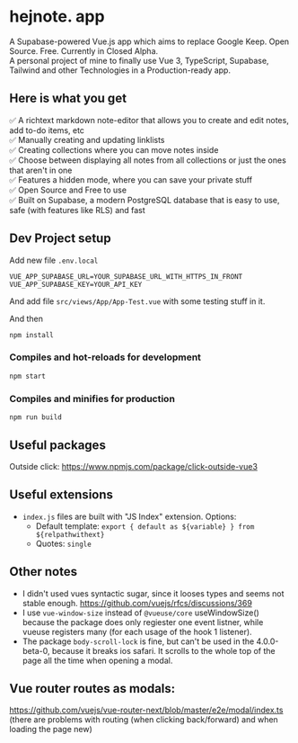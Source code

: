 # hejnote. app
A Supabase-powered Vue.js app which aims to replace Google Keep. Open Source. Free. Currently in Closed Alpha.<br>
A personal project of mine to finally use Vue 3, TypeScript, Supabase, Tailwind and other Technologies in a Production-ready app.
<br>

## Here is what you get
✅ A richtext markdown note-editor that allows you to create and edit notes, add to-do items, etc<br>
✅ Manually creating and updating linklists<br>
✅ Creating collections where you can move notes inside<br>
✅ Choose between displaying all notes from all collections or just the ones that aren't in one<br>
✅ Features a hidden mode, where you can save your private stuff<br>
✅ Open Source and Free to use<br>
✅ Built on Supabase, a modern PostgreSQL database that is easy to use, safe (with features like RLS) and fast<br>

## Dev Project setup
Add new file `.env.local`
```
VUE_APP_SUPABASE_URL=YOUR_SUPABASE_URL_WITH_HTTPS_IN_FRONT
VUE_APP_SUPABASE_KEY=YOUR_API_KEY
```
And add file `src/views/App/App-Test.vue` with some testing stuff in it.

And then
```
npm install
```

### Compiles and hot-reloads for development
```
npm start
```

### Compiles and minifies for production
```
npm run build
```

## Useful packages
Outside click: https://www.npmjs.com/package/click-outside-vue3

## Useful extensions
- `index.js` files are built with "JS Index" extension. Options:
	- Default template: `export { default as ${variable} } from ${relpathwithext}`
	- Quotes: `single`


## Other notes
- I didn't used vues syntactic sugar, since it looses types and seems not stable enough. https://github.com/vuejs/rfcs/discussions/369
- I use `vue-window-size` instead of `@vueuse/core` useWindowSize() because the package does only regiester one event listner, while vueuse registers many (for each usage of the hook 1 listener).
- The package `body-scroll-lock` is fine, but can't be used in the 4.0.0-beta-0, because it breaks ios safari. It scrolls to the whole top of the page all the time when opening a modal.


## Vue router routes as modals:
https://github.com/vuejs/vue-router-next/blob/master/e2e/modal/index.ts
(there are problems with routing (when clicking back/forward) and when loading the page new)